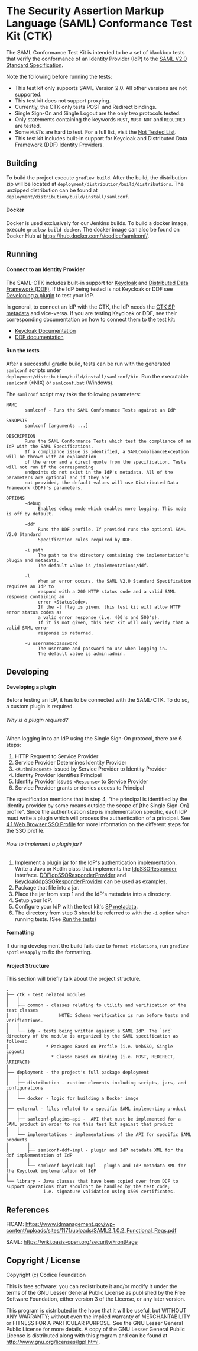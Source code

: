 <!--
Copyright (c) Codice Foundation

This is free software: you can redistribute it and/or modify it under the terms of the GNU Lesser
General Public License as published by the Free Software Foundation, either
version 3 of the License, or any later version.

This program is distributed in the hope that it will be useful, but WITHOUT ANY WARRANTY; without even
the implied warranty of MERCHANTABILITY or FITNESS FOR A PARTICULAR PURPOSE.
See the GNU Lesser General Public License for more details. A copy of the GNU Lesser General Public
License is distributed along with this program and can be found at
<http://www.gnu.org/licenses/lgpl.html>.
-->

# The Security Assertion Markup Language (SAML) Conformance Test Kit (CTK)
The SAML Conformance Test Kit is intended to be a set of blackbox tests that verify the conformance of an Identity Provider (IdP) to the [SAML V2.0 Standard Specification](https://wiki.oasis-open.org/security/FrontPage).

Note the following before running the tests:
  * This test kit only supports SAML Version 2.0. All other versions are not supported.
  * This test kit does not support proxying.
  * Currently, the CTK only tests POST and Redirect bindings.
  * Single Sign-On and Single Logout are the only two protocols tested.
  * Only statements containing the keywords `MUST`, `MUST NOT` and `REQUIRED` are tested.
  * Some `MUST`s are hard to test. For a full list, visit the [Not Tested List](ctk/idp/NotTested.md).
  * This test kit includes built-in support for Keycloak and Distributed Data Framework (DDF) Identity Providers.

## Building
To build the project execute `gradlew build`.
After the build, the distribution zip will be located at `deployment/distribution/build/distributions`.
The unzipped distribution can be found at `deployment/distribution/build/install/samlconf`.

#### Docker
Docker is used exclusively for our Jenkins builds. To build a docker image, execute `gradlew build docker`.
The docker image can also be found on Docker Hub at https://hub.docker.com/r/codice/samlconf/.

## Running

#### Connect to an Identity Provider
The SAML-CTK includes built-in support for [Keycloak](https://github.com/keycloak/keycloak) and [Distributed Data Framework (DDF)](https://github.com/codice/ddf).
If the IdP being tested is not Keycloak or DDF see [Developing a plugin](#developing-a-plugin) to test your IdP.

In general, to connect an IdP with the CTK, the IdP needs the [CTK SP metadata](deployment/distribution/src/main/resources/samlconf-sp-metadata.xml) and vice-versa.
If you are testing Keycloak or DDF, see their corresponding documentation on how to connect them to the test kit:
- [Keycloak Documentation](external/implementations/samlconf-keycloak-impl/README.md)
- [DDF documentation](external/implementations/samlconf-ddf-impl/README.md)

#### Run the tests
After a successful gradle build, tests can be run with the generated `samlconf` scripts under `deployment/distribution/build/install/samlconf/bin`.
Run the executable `samlconf` (*NIX) or `samlconf.bat` (Windows).

The `samlconf` script may take the following parameters:

    NAME
           samlconf - Runs the SAML Conformance Tests against an IdP

    SYNOPSIS
           samlconf [arguments ...]

    DESCRIPTION
           Runs the SAML Conformance Tests which test the compliance of an IdP with the SAML Specifications.
           If a compliance issue is identified, a SAMLComplianceException will be thrown with an explanation
           of the error and a direct quote from the specification. Tests will not run if the corresponding
           endpoints do not exist in the IdP's metadata. All of the parameters are optional and if they are
           not provided, the default values will use Distributed Data Framework (DDF)'s parameters.

    OPTIONS
           -debug
                Enables debug mode which enables more logging. This mode is off by default.

           -ddf
                Runs the DDF profile. If provided runs the optional SAML V2.0 Standard
                Specification rules required by DDF.

           -i path
                The path to the directory containing the implementation's plugin and metadata.
                The default value is /implementations/ddf.

           -l
                When an error occurs, the SAML V2.0 Standard Specification requires an IdP to
                respond with a 200 HTTP status code and a valid SAML response containing an
                error <StatusCode>.
                If the -l flag is given, this test kit will allow HTTP error status codes as
                a valid error response (i.e. 400's and 500's).
                If it is not given, this test kit will only verify that a valid SAML error
                response is returned.

           -u username:password
                The username and password to use when logging in.
                The default value is admin:admin.

## Developing

#### Developing a plugin

Before testing an IdP, it has to be connected with the SAML-CTK. To do so, a custom plugin is required.

###### Why is a plugin required?

When logging in to an IdP using the Single Sign-On protocol, there are 6 steps:

1. HTTP Request to Service Provider
1. Service Provider Determines Identity Provider
1. `<AuthnRequest>` issued by Service Provider to Identity Provider
1. Identity Provider identifies Principal
1. Identity Provider issues `<Response>` to Service Provider
1. Service Provider grants or denies access to Principal

The specification mentions that in step 4, "the principal is identified by the identity provider by some means outside the scope of \[the Single Sign-On\] profile".
Since the authentication step is implementation specific, each IdP must write a plugin which will process the authentication of a principal.
See [4.1 Web Browser SSO Profile](https://www.oasis-open.org/committees/download.php/56782/sstc-saml-profiles-errata-2.0-wd-07.pdf) for more information on the different steps for the SSO profile.

###### How to implement a plugin jar?

1. Implement a plugin jar for the IdP's authentication implementation. \
Write a Java or Kotlin class that implements the [IdpSSOResponder](external/samlconf-plugins-api/src/main/java/org/codice/compliance/saml/plugin/IdpSSOResponder.java) interface.
[DDFIdpSSOResponderProvider](external/implementations/samlconf-ddf-impl/src/main/kotlin/org/codice/compliance/saml/plugin/ddf/DDFIdpSSOResponderProvider.kt) and
[KeycloakIdpSSOResponderProvider](external/implementations/samlconf-keycloak-impl/src/main/kotlin/org/codice/compliance/saml/plugin/keycloak/KeycloakIdpSSOResponderProvider.kt) can be used as examples.
1. Package that file into a jar.
1. Place the jar from step 1 and the IdP's metadata into a directory.
1. Setup your IdP.
1. Configure your IdP with the test kit's [SP metadata](deployment/distribution/src/main/resources/samlconf-sp-metadata.xml).
1. The directory from step 3 should be referred to with the `-i` option when running tests. (See [Run the tests](#run-the-tests))

#### Formatting
If during development the build fails due to `format violations`, run `gradlew spotlessApply` to fix the formatting.

#### Project Structure
This section will briefly talk about the project structure.

```
.
├── ctk - test related modules
│   │
│   ├── common - classes relating to utility and verification of the test classes
│   │               NOTE: Schema verification is run before tests and verifications.
│   │
│   └── idp - tests being written against a SAML IdP. The `src` directory of the module is organized by the SAML specification as follows:
│              * Package: Based on Profile (i.e. WebSSO, Single Logout)
│                * Class: Based on Binding (i.e. POST, REDIRECT, ARTIFACT)
│
├── deployment - the project's full package deployment
│   │
│   ├── distribution - runtime elements including scripts, jars, and configurations
│   │
│   └── docker - logic for building a Docker image
│
├── external - files related to a specific SAML implementing product
│   │
│   ├── samlconf-plugins-api -  API that must be implemented for a SAML product in order to run this test kit against that product
│   │
│   └── implementations - implementations of the API for specific SAML products
│       │
│       ├── samlconf-ddf-impl - plugin and IdP metadata XML for the ddf implementation of IdP
│       │
│       └── samlconf-keycloak-impl - plugin and IdP metadata XML for the Keycloak implementation of IdP
│
└── library - Java classes that have been copied over from DDF to support operations that shouldn't be handled by the test code;
              i.e. signature validation using x509 certificates.
```

## References
FICAM: https://www.idmanagement.gov/wp-content/uploads/sites/1171/uploads/SAML2_1.0.2_Functional_Reqs.pdf

SAML: https://wiki.oasis-open.org/security/FrontPage

## Copyright / License
Copyright (c) Codice Foundation

This is free software: you can redistribute it and/or modify it under the terms of the GNU Lesser General Public License
as published by the Free Software Foundation, either version 3 of the License, or any later version.

This program is distributed in the hope that it will be useful, but WITHOUT ANY WARRANTY; without even the implied warranty of MERCHANTABILITY or FITNESS FOR A PARTICULAR PURPOSE.
See the GNU Lesser General Public License for more details. A copy of the GNU Lesser General Public License is distributed along with this program and can be found at
<http://www.gnu.org/licenses/lgpl.html>.
